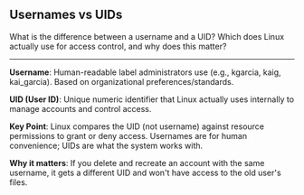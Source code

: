 ## Usernames vs UIDs

What is the difference between a username and a UID? Which does Linux actually use for access control, and why does this matter?

---

**Username**: Human-readable label administrators use (e.g., kgarcia, kaig, kai_garcia). Based on organizational preferences/standards.

**UID (User ID)**: Unique numeric identifier that Linux actually uses internally to manage accounts and control access.

**Key Point**: Linux compares the UID (not username) against resource permissions to grant or deny access. Usernames are for human convenience; UIDs are what the system works with.

**Why it matters**: If you delete and recreate an account with the same username, it gets a different UID and won't have access to the old user's files.

